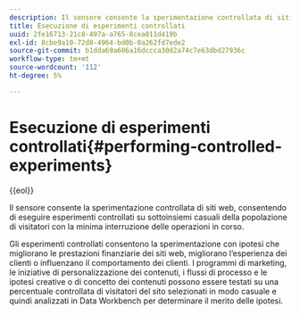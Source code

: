```yaml
---
description: Il sensore consente la sperimentazione controllata di siti web, consentendo di eseguire esperimenti controllati su sottoinsiemi casuali della popolazione di visitatori con la minima interruzione delle operazioni in corso.
title: Esecuzione di esperimenti controllati
uuid: 2fe16713-21c8-497a-a765-8cea011d419b
exl-id: 8cbe9a10-72d8-4964-bd0b-0a262fd7ede2
source-git-commit: b1dda69a606a16dccca30d2a74c7e63dbd27936c
workflow-type: tm+mt
source-wordcount: '112'
ht-degree: 5%

---
```


# Esecuzione di esperimenti controllati{#performing-controlled-experiments}

{{eol}}

Il sensore consente la sperimentazione controllata di siti web, consentendo di eseguire esperimenti controllati su sottoinsiemi casuali della popolazione di visitatori con la minima interruzione delle operazioni in corso.

Gli esperimenti controllati consentono la sperimentazione con ipotesi che migliorano le prestazioni finanziarie dei siti web, migliorano l’esperienza dei clienti o influenzano il comportamento dei clienti. I programmi di marketing, le iniziative di personalizzazione dei contenuti, i flussi di processo e le ipotesi creative o di concetto dei contenuti possono essere testati su una percentuale controllata di visitatori del sito selezionati in modo casuale e quindi analizzati in Data Workbench per determinare il merito delle ipotesi.
